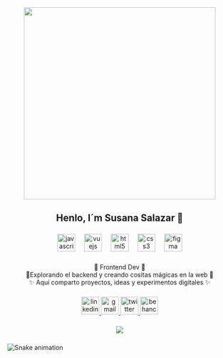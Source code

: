 <div align="center">
  <img height="430" src="https://i.pinimg.com/originals/4d/dc/34/4ddc348410a886bdbb7d0bfac5871ebf.gif"  />
</div>

###

<h2 align="center">Henlo, I´m Susana Salazar 🍓</h2>

###

<div align="center">
  <img src="https://cdn.jsdelivr.net/gh/devicons/devicon/icons/javascript/javascript-original.svg" height="40" alt="javascript logo"  />
  <img width="12" />
  <img src="https://cdn.jsdelivr.net/gh/devicons/devicon/icons/vuejs/vuejs-original.svg" height="40" alt="vuejs logo"  />
  <img width="12" />
  <img src="https://cdn.jsdelivr.net/gh/devicons/devicon/icons/html5/html5-original.svg" height="40" alt="html5 logo"  />
  <img width="12" />
  <img src="https://cdn.jsdelivr.net/gh/devicons/devicon/icons/css3/css3-original.svg" height="40" alt="css3 logo"  />
  <img width="12" />
  <img src="https://cdn.jsdelivr.net/gh/devicons/devicon/icons/figma/figma-original.svg" height="40" alt="figma logo"  />
</div>

###

<p align="center">🎀 Frontend Dev 🎀<br>🌙Explorando el backend y creando cositas mágicas en la web 🌙<br>✨ Aquí comparto proyectos, ideas y experimentos digitales  ✨</p>

###

<div align="center">
  <a href="https://www.linkedin.com/in/susanasct/" target="_blank">
    <img src="https://img.shields.io/static/v1?message=LinkedIn&logo=linkedin&label=&color=0077B5&logoColor=white&labelColor=&style=flat" height="40" alt="linkedin logo"  />
  </a>
  <a href="mailto:susanacst098@gmail.com" target="_blank">
    <img src="https://img.shields.io/static/v1?message=Gmail&logo=gmail&label=&color=D14836&logoColor=white&labelColor=&style=flat" height="40" alt="gmail logo"  />
  </a>
  <a href="https://x.com/annachocomenta" target="_blank">
    <img src="https://img.shields.io/static/v1?message=Twitter&logo=twitter&label=&color=1DA1F2&logoColor=white&labelColor=&style=flat" height="40" alt="twitter logo"  />
  </a>
  <a href="https://www.behance.net/susanacst" target="_blank">
    <img src="https://img.shields.io/static/v1?message=Behance&logo=behance&label=&color=1769ff&logoColor=white&labelColor=&style=flat" height="40" alt="behance logo"  />
  </a>
</div>

###

<div align="center">
  <img src="https://visitor-badge.laobi.icu/badge?page_id=susanacst.susanacst&left_color=paleturquoise&right_color=mediumaquamarine"  />
</div>

###

<img src="https://raw.githubusercontent.com/susanacst/susanacst/output/snake.svg" alt="Snake animation" />

###
